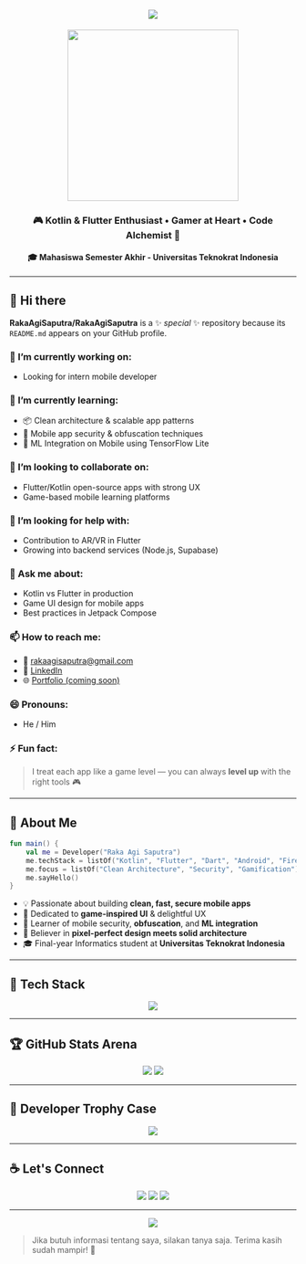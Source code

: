 <h1 align="center">
  <img src="https://readme-typing-svg.herokuapp.com?font=Press+Start+2P&size=18&duration=3000&pause=1000&center=true&vCenter=true&width=600&lines=Hi+%F0%9F%91%8B%2C+I'm+Raka+Agi+Saputra!;Mobile+Developer+%7C+Kotlin+%26+Flutter+Warrior;Let's+Build+Apps+Like+a+Game!+%F0%9F%8E%AE" />
</h1>

<p align="center">
  <img src="https://media1.tenor.com/m/7Tu-pBzg0_kAAAAd/programming.gif" width="300px" />
</p>

<h3 align="center">🎮 Kotlin & Flutter Enthusiast • Gamer at Heart • Code Alchemist 🧪</h3>
<h4 align="center">🎓 Mahasiswa Semester Akhir - Universitas Teknokrat Indonesia</h4>

---

## 👋 Hi there

**RakaAgiSaputra/RakaAgiSaputra** is a ✨ _special_ ✨ repository because its `README.md` appears on your GitHub profile.

### 🚀 I’m currently working on:
- Looking for intern mobile developer

### 🌱 I’m currently learning:
- 📦 Clean architecture & scalable app patterns
- 🔐 Mobile app security & obfuscation techniques
- 🤖 ML Integration on Mobile using TensorFlow Lite

### 👯 I’m looking to collaborate on:
- Flutter/Kotlin open-source apps with strong UX
- Game-based mobile learning platforms

### 🤔 I’m looking for help with:
- Contribution to AR/VR in Flutter
- Growing into backend services (Node.js, Supabase)

### 💬 Ask me about:
- Kotlin vs Flutter in production
- Game UI design for mobile apps
- Best practices in Jetpack Compose

### 📫 How to reach me:
- 📧 rakaagisaputra@gmail.com
- 💼 [LinkedIn](https://linkedin.com/in/rakaagisaputra)
- 🌐 [Portfolio (coming soon)](https://github.com/rakaagisaputra)

### 😄 Pronouns:
- He / Him

### ⚡ Fun fact:
> I treat each app like a game level — you can always **level up** with the right tools 🎮

---

## 🧠 About Me

```kotlin
fun main() {
    val me = Developer("Raka Agi Saputra")
    me.techStack = listOf("Kotlin", "Flutter", "Dart", "Android", "Firebase")
    me.focus = listOf("Clean Architecture", "Security", "Gamification")
    me.sayHello()
}
```

- 💡 Passionate about building **clean, fast, secure mobile apps**
- 🎯 Dedicated to **game-inspired UI** & delightful UX
- 🔐 Learner of mobile security, **obfuscation**, and **ML integration**
- 🧱 Believer in **pixel-perfect design meets solid architecture**
- 🎓 Final-year Informatics student at **Universitas Teknokrat Indonesia**

---

## 🧰 Tech Stack

<p align="center">
  <img src="https://skillicons.dev/icons?i=kotlin,flutter,dart,androidstudio,firebase,git,figma,vscode,linux,nextjs,blender,typescript,mysql,supabase" />
</p>

---

## 🏆 GitHub Stats Arena

<p align="center">
  <img src="https://github-readme-stats.vercel.app/api?username=rakaagisaputra&show_icons=true&theme=tokyonight&rank_icon=percentile" />
  <img src="https://github-readme-streak-stats.herokuapp.com?user=rakaagisaputra&theme=tokyonight&hide_border=false" />
</p>

---

## 🧩 Developer Trophy Case

<p align="center">
  <img src="https://github-profile-trophy.vercel.app/?username=rakaagisaputra&theme=gruvbox&no-frame=true&margin-w=5&column=7" />
</p>

---

## ☕ Let's Connect

<p align="center">
  <a href="https://linkedin.com/in/rakaagisaputra"><img src="https://img.shields.io/badge/LinkedIn-blue?logo=linkedin" /></a>
  <a href="https://github.com/rakaagisaputra"><img src="https://img.shields.io/badge/GitHub-000000?logo=github" /></a>
  <a href="mailto:rakaagisaputra@gmail.com"><img src="https://img.shields.io/badge/Gmail-D14836?logo=gmail&logoColor=white" /></a>
</p>

---

<p align="center">
  <img src="https://capsule-render.vercel.app/api?type=waving&color=0:00FFAA,100:0077FF&height=120&section=footer"/>
</p>

> Jika butuh informasi tentang saya, silakan tanya saja. Terima kasih sudah mampir! 🙌
